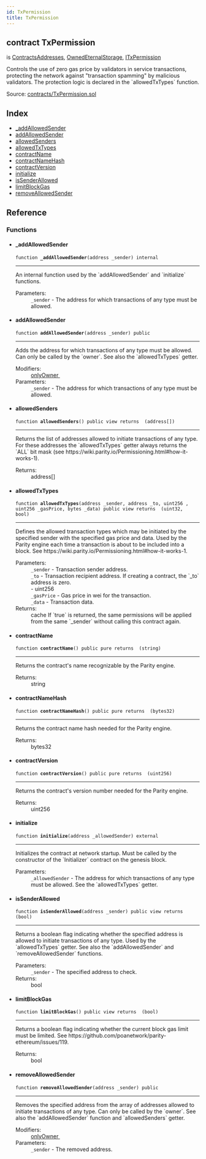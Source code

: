 ```yaml
---
id: TxPermission
title: TxPermission
---
```


<div class="contract-doc"><div class="contract"><h2 class="contract-header"><span class="contract-kind">contract</span> TxPermission</h2><p class="base-contracts"><span>is</span> <a href="abstracts_ContractsAddresses.html">ContractsAddresses</a><span>, </span><a href="eternal-storage_OwnedEternalStorage.html">OwnedEternalStorage</a><span>, </span><a href="interfaces_ITxPermission.html">ITxPermission</a></p><p class="description">Controls the use of zero gas price by validators in service transactions, protecting the network against &quot;transaction spamming&quot; by malicious validators. The protection logic is declared in the `allowedTxTypes` function.</p><div class="source">Source: <a href="https://github.com/poanetwork/posdao-contracts/blob/v0.1.0/contracts/TxPermission.sol" target="_blank">contracts/TxPermission.sol</a></div></div><div class="index"><h2>Index</h2><ul><li><a href="TxPermission.html#_addAllowedSender">_addAllowedSender</a></li><li><a href="TxPermission.html#addAllowedSender">addAllowedSender</a></li><li><a href="TxPermission.html#allowedSenders">allowedSenders</a></li><li><a href="TxPermission.html#allowedTxTypes">allowedTxTypes</a></li><li><a href="TxPermission.html#contractName">contractName</a></li><li><a href="TxPermission.html#contractNameHash">contractNameHash</a></li><li><a href="TxPermission.html#contractVersion">contractVersion</a></li><li><a href="TxPermission.html#initialize">initialize</a></li><li><a href="TxPermission.html#isSenderAllowed">isSenderAllowed</a></li><li><a href="TxPermission.html#limitBlockGas">limitBlockGas</a></li><li><a href="TxPermission.html#removeAllowedSender">removeAllowedSender</a></li></ul></div><div class="reference"><h2>Reference</h2><div class="functions"><h3>Functions</h3><ul><li><div class="item function"><span id="_addAllowedSender" class="anchor-marker"></span><h4 class="name">_addAllowedSender</h4><div class="body"><code class="signature">function <strong>_addAllowedSender</strong><span>(address _sender) </span><span>internal </span></code><hr/><div class="description"><p>An internal function used by the `addAllowedSender` and `initialize` functions.</p></div><dl><dt><span class="label-parameters">Parameters:</span></dt><dd><div><code>_sender</code> - The address for which transactions of any type must be allowed.</div></dd></dl></div></div></li><li><div class="item function"><span id="addAllowedSender" class="anchor-marker"></span><h4 class="name">addAllowedSender</h4><div class="body"><code class="signature">function <strong>addAllowedSender</strong><span>(address _sender) </span><span>public </span></code><hr/><div class="description"><p>Adds the address for which transactions of any type must be allowed. Can only be called by the `owner`. See also the `allowedTxTypes` getter.</p></div><dl><dt><span class="label-modifiers">Modifiers:</span></dt><dd><a href="eternal-storage_OwnedEternalStorage.html#onlyOwner">onlyOwner </a></dd><dt><span class="label-parameters">Parameters:</span></dt><dd><div><code>_sender</code> - The address for which transactions of any type must be allowed.</div></dd></dl></div></div></li><li><div class="item function"><span id="allowedSenders" class="anchor-marker"></span><h4 class="name">allowedSenders</h4><div class="body"><code class="signature">function <strong>allowedSenders</strong><span>() </span><span>public </span><span>view </span><span>returns  (address[]) </span></code><hr/><div class="description"><p>Returns the list of addresses allowed to initiate transactions of any type. For these addresses the `allowedTxTypes` getter always returns the `ALL` bit mask (see https://wiki.parity.io/Permissioning.html#how-it-works-1).</p></div><dl><dt><span class="label-return">Returns:</span></dt><dd>address[]</dd></dl></div></div></li><li><div class="item function"><span id="allowedTxTypes" class="anchor-marker"></span><h4 class="name">allowedTxTypes</h4><div class="body"><code class="signature">function <strong>allowedTxTypes</strong><span>(address _sender, address _to, uint256 , uint256 _gasPrice, bytes _data) </span><span>public </span><span>view </span><span>returns  (uint32, bool) </span></code><hr/><div class="description"><p>Defines the allowed transaction types which may be initiated by the specified sender with the specified gas price and data. Used by the Parity engine each time a transaction is about to be included into a block. See https://wiki.parity.io/Permissioning.html#how-it-works-1.</p></div><dl><dt><span class="label-parameters">Parameters:</span></dt><dd><div><code>_sender</code> - Transaction sender address.</div><div><code>_to</code> - Transaction recipient address. If creating a contract, the `_to` address is zero.</div><div><code></code> - uint256</div><div><code>_gasPrice</code> - Gas price in wei for the transaction.</div><div><code>_data</code> - Transaction data.</div></dd><dt><span class="label-return">Returns:</span></dt><dd>cache If `true` is returned, the same permissions will be applied from the same `_sender` without calling this contract again.</dd></dl></div></div></li><li><div class="item function"><span id="contractName" class="anchor-marker"></span><h4 class="name">contractName</h4><div class="body"><code class="signature">function <strong>contractName</strong><span>() </span><span>public </span><span>pure </span><span>returns  (string) </span></code><hr/><div class="description"><p>Returns the contract&#x27;s name recognizable by the Parity engine.</p></div><dl><dt><span class="label-return">Returns:</span></dt><dd>string</dd></dl></div></div></li><li><div class="item function"><span id="contractNameHash" class="anchor-marker"></span><h4 class="name">contractNameHash</h4><div class="body"><code class="signature">function <strong>contractNameHash</strong><span>() </span><span>public </span><span>pure </span><span>returns  (bytes32) </span></code><hr/><div class="description"><p>Returns the contract name hash needed for the Parity engine.</p></div><dl><dt><span class="label-return">Returns:</span></dt><dd>bytes32</dd></dl></div></div></li><li><div class="item function"><span id="contractVersion" class="anchor-marker"></span><h4 class="name">contractVersion</h4><div class="body"><code class="signature">function <strong>contractVersion</strong><span>() </span><span>public </span><span>pure </span><span>returns  (uint256) </span></code><hr/><div class="description"><p>Returns the contract&#x27;s version number needed for the Parity engine.</p></div><dl><dt><span class="label-return">Returns:</span></dt><dd>uint256</dd></dl></div></div></li><li><div class="item function"><span id="initialize" class="anchor-marker"></span><h4 class="name">initialize</h4><div class="body"><code class="signature">function <strong>initialize</strong><span>(address _allowedSender) </span><span>external </span></code><hr/><div class="description"><p>Initializes the contract at network startup. Must be called by the constructor of the `Initializer` contract on the genesis block.</p></div><dl><dt><span class="label-parameters">Parameters:</span></dt><dd><div><code>_allowedSender</code> - The address for which transactions of any type must be allowed. See the `allowedTxTypes` getter.</div></dd></dl></div></div></li><li><div class="item function"><span id="isSenderAllowed" class="anchor-marker"></span><h4 class="name">isSenderAllowed</h4><div class="body"><code class="signature">function <strong>isSenderAllowed</strong><span>(address _sender) </span><span>public </span><span>view </span><span>returns  (bool) </span></code><hr/><div class="description"><p>Returns a boolean flag indicating whether the specified address is allowed to initiate transactions of any type. Used by the `allowedTxTypes` getter. See also the `addAllowedSender` and `removeAllowedSender` functions.</p></div><dl><dt><span class="label-parameters">Parameters:</span></dt><dd><div><code>_sender</code> - The specified address to check.</div></dd><dt><span class="label-return">Returns:</span></dt><dd>bool</dd></dl></div></div></li><li><div class="item function"><span id="limitBlockGas" class="anchor-marker"></span><h4 class="name">limitBlockGas</h4><div class="body"><code class="signature">function <strong>limitBlockGas</strong><span>() </span><span>public </span><span>view </span><span>returns  (bool) </span></code><hr/><div class="description"><p>Returns a boolean flag indicating whether the current block gas limit must be limited. See https://github.com/poanetwork/parity-ethereum/issues/119.</p></div><dl><dt><span class="label-return">Returns:</span></dt><dd>bool</dd></dl></div></div></li><li><div class="item function"><span id="removeAllowedSender" class="anchor-marker"></span><h4 class="name">removeAllowedSender</h4><div class="body"><code class="signature">function <strong>removeAllowedSender</strong><span>(address _sender) </span><span>public </span></code><hr/><div class="description"><p>Removes the specified address from the array of addresses allowed to initiate transactions of any type. Can only be called by the `owner`. See also the `addAllowedSender` function and `allowedSenders` getter.</p></div><dl><dt><span class="label-modifiers">Modifiers:</span></dt><dd><a href="eternal-storage_OwnedEternalStorage.html#onlyOwner">onlyOwner </a></dd><dt><span class="label-parameters">Parameters:</span></dt><dd><div><code>_sender</code> - The removed address.</div></dd></dl></div></div></li></ul></div></div></div>

